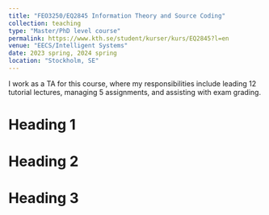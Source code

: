 ```yaml
---
title: "FEO3250/EQ2845 Information Theory and Source Coding"
collection: teaching
type: "Master/PhD level course"
permalink: https://www.kth.se/student/kurser/kurs/EQ2845?l=en
venue: "EECS/Intelligent Systems"
date: 2023 spring, 2024 spring
location: "Stockholm, SE"
---
```


I work as a TA for this course, where my responsibilities include leading 12 tutorial lectures, managing 5 assignments, and assisting with exam grading.

Heading 1
======

Heading 2
======

Heading 3
======
